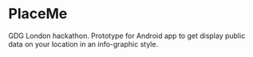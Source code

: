 PlaceMe
=======

GDG London hackathon. Prototype for Android app to get display public data on your location in an info-graphic style.
